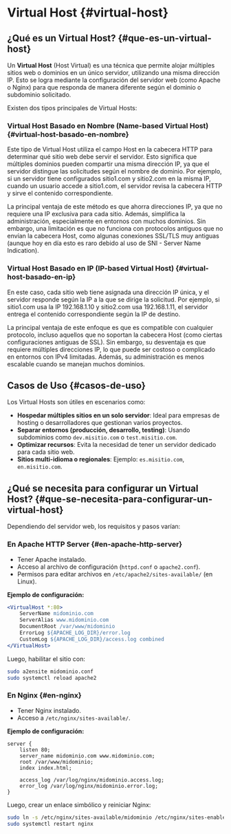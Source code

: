 # **Virtual Host** {#virtual-host}

## **¿Qué es un Virtual Host?** {#que-es-un-virtual-host}

Un **Virtual Host** (Host Virtual) es una técnica que permite alojar múltiples sitios web o dominios en un único servidor, utilizando una misma dirección IP. Esto se logra mediante la configuración del servidor web (como Apache o Nginx) para que responda de manera diferente según el dominio o subdominio solicitado.

Existen dos tipos principales de Virtual Hosts:

### Virtual Host Basado en Nombre (Name-based Virtual Host) {#virtual-host-basado-en-nombre}

Este tipo de Virtual Host utiliza el campo Host en la cabecera HTTP para determinar qué sitio web debe servir el servidor. Esto significa que múltiples dominios pueden compartir una misma dirección IP, ya que el servidor distingue las solicitudes según el nombre de dominio. Por ejemplo, si un servidor tiene configurados sitio1.com y sitio2.com en la misma IP, cuando un usuario accede a sitio1.com, el servidor revisa la cabecera HTTP y sirve el contenido correspondiente.

La principal ventaja de este método es que ahorra direcciones IP, ya que no requiere una IP exclusiva para cada sitio. Además, simplifica la administración, especialmente en entornos con muchos dominios. Sin embargo, una limitación es que no funciona con protocolos antiguos que no envían la cabecera Host, como algunas conexiones SSL/TLS muy antiguas (aunque hoy en día esto es raro debido al uso de SNI - Server Name Indication).

### Virtual Host Basado en IP (IP-based Virtual Host) {#virtual-host-basado-en-ip}

En este caso, cada sitio web tiene asignada una dirección IP única, y el servidor responde según la IP a la que se dirige la solicitud. Por ejemplo, si sitio1.com usa la IP 192.168.1.10 y sitio2.com usa 192.168.1.11, el servidor entrega el contenido correspondiente según la IP de destino.

La principal ventaja de este enfoque es que es compatible con cualquier protocolo, incluso aquellos que no soportan la cabecera Host (como ciertas configuraciones antiguas de SSL). Sin embargo, su desventaja es que requiere múltiples direcciones IP, lo que puede ser costoso o complicado en entornos con IPv4 limitadas. Además, su administración es menos escalable cuando se manejan muchos dominios.

## **Casos de Uso** {#casos-de-uso}

Los Virtual Hosts son útiles en escenarios como:

- **Hospedar múltiples sitios en un solo servidor**: Ideal para empresas de hosting o desarrolladores que gestionan varios proyectos.
- **Separar entornos (producción, desarrollo, testing)**: Usando subdominios como `dev.misitio.com` o `test.misitio.com`.
- **Optimizar recursos**: Evita la necesidad de tener un servidor dedicado para cada sitio web.
- **Sitios multi-idioma o regionales**: Ejemplo: `es.misitio.com`, `en.misitio.com`.

## **¿Qué se necesita para configurar un Virtual Host?** {#que-se-necesita-para-configurar-un-virtual-host}

Dependiendo del servidor web, los requisitos y pasos varían:

### **En Apache HTTP Server** {#en-apache-http-server}

- Tener Apache instalado.
- Acceso al archivo de configuración (`httpd.conf` o `apache2.conf`).
- Permisos para editar archivos en `/etc/apache2/sites-available/` (en Linux).

**Ejemplo de configuración:**

```apache
<VirtualHost *:80>
    ServerName midominio.com
    ServerAlias www.midominio.com
    DocumentRoot /var/www/midominio
    ErrorLog ${APACHE_LOG_DIR}/error.log
    CustomLog ${APACHE_LOG_DIR}/access.log combined
</VirtualHost>
```

Luego, habilitar el sitio con:

```bash
sudo a2ensite midominio.conf
sudo systemctl reload apache2
```

### **En Nginx** {#en-nginx}

- Tener Nginx instalado.
- Acceso a `/etc/nginx/sites-available/`.

**Ejemplo de configuración:**

```nginx
server {
    listen 80;
    server_name midominio.com www.midominio.com;
    root /var/www/midominio;
    index index.html;

    access_log /var/log/nginx/midominio.access.log;
    error_log /var/log/nginx/midominio.error.log;
}
```

Luego, crear un enlace simbólico y reiniciar Nginx:

```bash
sudo ln -s /etc/nginx/sites-available/midominio /etc/nginx/sites-enabled/
sudo systemctl restart nginx
```
